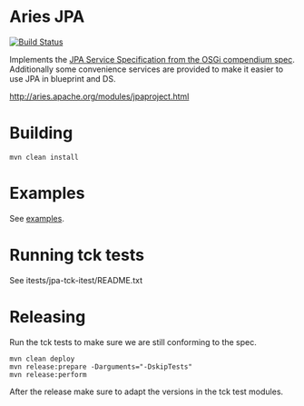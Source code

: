 # Aries JPA

[![Build Status](https://builds.apache.org/buildStatus/icon?job=Aries-JPA-Trunk-JDK8-Deploy)](https://builds.apache.org/job/Aries-JPA-Trunk-JDK8-Deploy/)

Implements the [JPA Service Specification from the OSGi compendium spec](https://osgi.org/specification/osgi.cmpn/7.0.0/service.jpa.html). Additionally some convenience
services are provided to make it easier to use JPA in blueprint and DS.

http://aries.apache.org/modules/jpaproject.html

# Building

    mvn clean install

# Examples

See [examples](examples).

# Running tck tests

See itests/jpa-tck-itest/README.txt

# Releasing

Run the tck tests to make sure we are still conforming to the spec.

    mvn clean deploy
    mvn release:prepare -Darguments="-DskipTests"
    mvn release:perform

After the release make sure to adapt the versions in the tck test modules.
